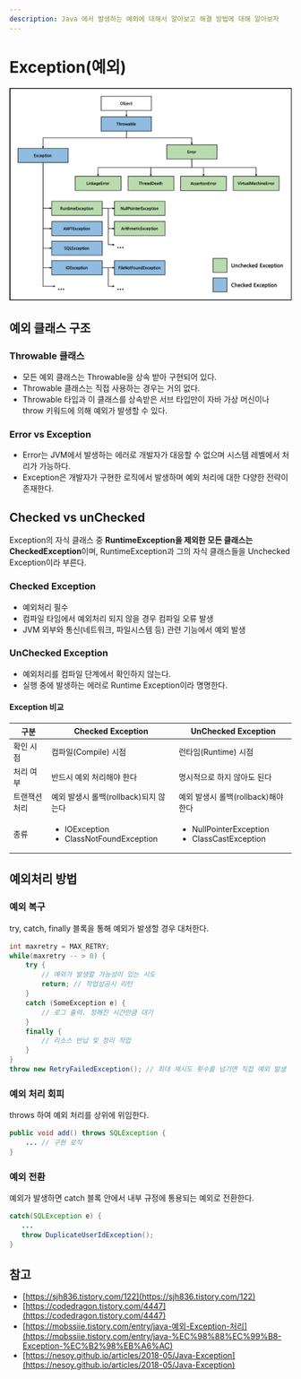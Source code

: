 ```yaml
---
description: Java 에서 발생하는 예외에 대해서 알아보고 해결 방법에 대해 알아보자
---
```


# Exception(예외)

&#x20;

![](<../.gitbook/assets/image (29).png>)

## 예외 클래스 구조



### Throwable 클래스

* 모든 예외 클래스는 Throwable을 상속 받아 구현되어 있다.
* Throwable 클래스는 직접 사용하는 경우는 거의 없다.
* Throwable 타입과 이 클래스를 상속받은 서브 타입만이 자바 가상 머신이나 throw 키워드에 의해 예외가 발생할 수 있다.

### Error vs Exception

* Error는 JVM에서 발생하는 에러로 개발자가 대응할 수 없으며 시스템 레벨에서 처리가 가능하다.
* Exception은 개발자가 구현한 로직에서 발생하며 예외 처리에 대한 다양한 전략이 존재한다.

## Checked vs unChecked

Exception의 자식 클래스 중 **RuntimeException을 제외한 모든 클래스는 CheckedException**이며, RuntimeException과 그의 자식 클래스들을 Unchecked Exception이라 부른다.

### Checked Exception

* 예외처리 필수
* 컴파일 타임에서 예외처리 되지 않을 경우 컴파일 오류 발생
* JVM 외부와 통신(네트워크, 파일시스템 등) 관련 기능에서 예외 발생

### UnChecked Exception

* 예외처리를 컴파일 단계에서 확인하지 않는다.
* 실행 중에 발생하는 에러로 Runtime Exception이라 명명한다.

#### Exception 비교&#x20;

| 구분      | Checked Exception                                            | UnChecked Exception                                               |
| ------- | ------------------------------------------------------------ | ----------------------------------------------------------------- |
| 확인 시점   | 컴파일(Compile) 시점                                              | 런타임(Runtime) 시점                                                   |
| 처리 여부   | 반드시 예외 처리해야 한다                                               | 명시적으로 하지 않아도 된다                                                   |
| 트랜잭션 처리 | 예외 발생시 롤백(rollback)되지 않는다                                    | 예외 발생시 롤백(rollback)해야 한다                                          |
| 종류      | <ul><li>IOException</li><li>ClassNotFoundException</li></ul> | <ul><li>NullPointerException</li><li>ClassCastException</li></ul> |

## 예외처리 방법

### 예외 복구

try, catch, finally 블록을 통해 예외가 발생할 경우 대처한다.

```java
int maxretry = MAX_RETRY;
while(maxretry -- > 0) {
    try {
        // 예외가 발생할 가능성이 있는 시도
        return; // 작업성공시 리턴
    }
    catch (SomeException e) {
        // 로그 출력. 정해진 시간만큼 대기
    }
    finally {
        // 리소스 반납 및 정리 작업
    }
}
throw new RetryFailedException(); // 최대 재시도 횟수를 넘기면 직접 예외 발생
```

### 예외 처리 회피

throws 하여 예외 처리를 상위에 위임한다.

```java
public void add() throws SQLException {
    ... // 구현 로직
}
```

### 예외 전환

예외가 발생하면 catch 블록 안에서 내부 규정에 통용되는 예외로 전환한다.

```java
catch(SQLException e) {
   ...
   throw DuplicateUserIdException();
}
```

## 참고

* [https://sjh836.tistory.com/122](https://sjh836.tistory.com/122)
* [https://codedragon.tistory.com/4447](https://codedragon.tistory.com/4447)
* [https://mobssiie.tistory.com/entry/java-예외-Exception-처리](https://mobssiie.tistory.com/entry/java-%EC%98%88%EC%99%B8-Exception-%EC%B2%98%EB%A6%AC)
* [https://nesoy.github.io/articles/2018-05/Java-Exception](https://nesoy.github.io/articles/2018-05/Java-Exception)
